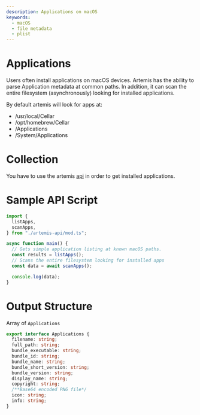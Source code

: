 ```yaml
---
description: Applications on macOS
keywords:
  - macOS
  - file metadata
  - plist
---
```


# Applications

Users often install applications on macOS devices. Artemis has the ability to
parse Application metadata at common paths. In addition, it can scan the entire
filesystem (asynchronously) looking for installed applications.

By default artemis will look for apps at:

- /usr/local/Cellar
- /opt/homebrew/Cellar
- /Applications
- /System/Applications

# Collection

You have to use the artemis [api](../../API/overview.md) in order to get
installed applications.

# Sample API Script

```typescript
import {
  listApps,
  scanApps,
} from "./artemis-api/mod.ts";

async function main() {
  // Gets simple application listing at known macOS paths.
  const results = listApps();
  // Scans the entire filesystem looking for installed apps
  const data = await scanApps();

  console.log(data);
}
```

# Output Structure

Array of `Applications`

```typescript
export interface Applications {
  filename: string;
  full_path: string;
  bundle_executable: string;
  bundle_id: string;
  bundle_name: string;
  bundle_short_version: string;
  bundle_version: string;
  display_name: string;
  copyright: string;
  /**Base64 encoded PNG file*/
  icon: string;
  info: string;
}
```
